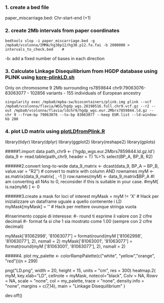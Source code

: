 
### 1. create a bed file
paper_miscarriage.bed: Chr-start-end (+1)

### 2. create 2Mb intervals from paper coordinates
```
bedtools slop -i paper_miscarriage.bed -g /mpba0/vcolonna/IMMA/hg38p12/hg38.p12.fa.fai -b 2000000 > intervals_to_check.bed    # 
```
-b: add a fixed number of bases in each direction

### 3. Calculate Linkage Disequilibrium from HGDP database using PLINK using [kore-plinkLD.sh]()

Only on chromosome 9 2Mb surrounding rs7859844  chr9:79063076-83063077 - 102856 variants - 155 individuals of European ancestry 


```
singularity exec /mpba0/mpba-sw/biocontainers/plink.img plink --vcf /mpba0/vcolonna/flavia/WGS/hgdp_wgs.20190516.full.chr9.vcf.gz --r2 --out /mpba0/vcolonna/flavia/ldchr9/hgdp_wgs.eur.2Mbrs7859844.ld.gz --chr 9 --from-bp 79063076 --to-bp 83063077 --keep EUR.list --ld-window-kb 200 
```

### 4. plot LD matrix using [plotLDfromPlink.R]()

library(tidyr)
library(dplyr)
library(ggplot2)
library(reshape2)
library(gplots)

#####1.import data
path_chr9 <- ('hgdp_wgs.eur.2Mbrs7859844.ld.gz.ld')
data_9 <- read.table(path_chr9, header = T) %>% select(BP_A, BP_B, R2)

######2.convert long-to-wide
data_9_matrix <- dcast(data_9, BP_A ~ BP_B, value.var = "R2") # convert to matrix with column AND rownames
myM <- as.matrix(data_9_matrix[ , -1 ])
row.names(myM) <- data_9_matrix$BP_A
#I am converting all NAs to 0, reconsider if this is suitable in your case.
#myM[ is.na(myM) ] <- 0


######3.create a mask for loci of interest 
myMask = myM != 'X' # Hack per inizializzare un dataframe uguale a quello contenente i LD
myMask[myMask] = '' # Hack per mettere ovunque stringa vuota

#Inserimento coppie di interesse:
#- round ti esprime il valore con 2 cifre decimali
#- format fa si che 1 sia mostrato come 1.00 (sempre con 2 cifre decimali)

myMask['81062998', '81063077'] = format(round(myM ['81062998', '81063077'], 2), nsmall = 2)
myMask['81063001', '81063077'] = format(round(myM ['81063001', '81063077'], 2), nsmall = 2)


#####4. plot 
my_palette <- colorRampPalette(c("white", "yellow","orange", "red"))(n = 299)

png("LD.png", width = 20, height = 15, units = "cm", res = 300)
heatmap.2(
 myM,
 key.xlab="LD",
 cellnote = myMask,
 notecol="black",
 Colv = NA, Rowv = NA,
 scale = "none",
 col = my_palette, 
 trace = "none",
 density.info = "none",
 margins = c(7,14),
 main = "Linkage Disequilibrium"
 )

dev.off()







